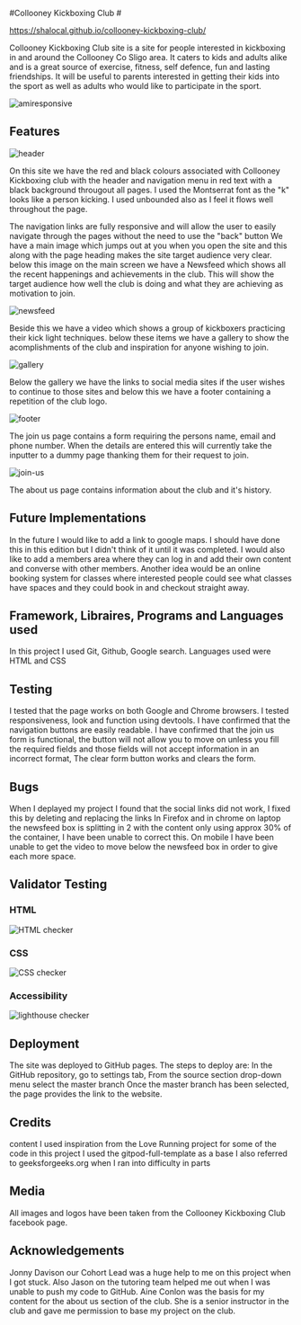 #Collooney Kickboxing Club #

https://shalocal.github.io/collooney-kickboxing-club/

Collooney Kickboxing Club site is a site for people interested in kickboxing in and around the Collooney Co Sligo area. It caters to kids and adults alike and is a great source of exercise, fitness, self defence, fun and lasting friendships. It will be useful to parents interested in getting their kids into the sport as well as adults who would like to participate in the sport.


![amiresponsive](https://user-images.githubusercontent.com/118110016/210281346-4525afb1-971d-4f68-b60d-a548919ef313.png)


## Features ##
![header](https://user-images.githubusercontent.com/118110016/210280704-7cecaebf-b07d-46d7-8888-0b6d673e9e6a.png)


On this site we have the red and black colours associated with Collooney Kickboxing club with the header and navigation menu in red text with a black background througout all pages.
I used the Montserrat font as the "k" looks like a person kicking. I used unbounded also as I feel it flows well throughout the page.

The navigation links are fully responsive and will allow the user to easily navigate through the pages without the need to use the "back" button
We have a main image which jumps out at you when you open the site and this along with the page heading makes the site target audience very clear.
below this image on the main screen we have a Newsfeed which shows all the recent happenings and achievements in the club. This will show the target audience how well the club is doing and what they are achieving as motivation to join.

![newsfeed](https://user-images.githubusercontent.com/118110016/210281051-a4156080-7154-4151-9f7d-5db672b070ea.png)

Beside this we have a video which shows a group of kickboxers practicing their kick light techniques.
below these items we have a gallery to show the acomplishments of the club and inspiration for anyone wishing to join.

![gallery](https://user-images.githubusercontent.com/118110016/210281105-2a675220-db2d-4b8e-8b3a-9259ff59d563.png)

Below the gallery we have the links to social media sites if the user wishes to continue to those sites
and below this we have a footer containing a repetition of the club logo.

![footer](https://user-images.githubusercontent.com/118110016/210281139-9f63d67a-fc04-4571-b860-d54816ab8e57.png)


The join us page contains a form requiring the persons name, email and phone number. When the details are entered this will currently take the inputter to a dummy page thanking them for their request to join.

![join-us](https://user-images.githubusercontent.com/118110016/210281175-12edf842-1d4e-4873-8e75-d62eed83504b.png)


The about us page contains information about the club and it's history.

## Future Implementations ##

In the future I would like to add a link to google maps. I should have done this in this edition but I didn't think of it until it was completed. 
I would also like to add a members area where they can log in and add their own content and converse with other members. 
Another idea would be an online booking system for classes where interested people could see what classes have spaces and they could book in and checkout straight away.

## Framework, Libraires, Programs and Languages used ##

In this project I used Git, Github, Google search.
Languages used were HTML and CSS

## Testing ##

I tested that the page works on both Google and Chrome browsers.
I tested responsiveness, look and function using devtools.
I have confirmed that the navigation buttons are easily readable.
I have confirmed that the join us form is functional, the button will not allow you to move on unless you fill the required fields and those fields will not accept information in an incorrect format, The clear form button works and clears the form.


## Bugs ##

When I deplayed my project I found that the social links did not work, I fixed this by deleting and replacing the links
In Firefox and in chrome on laptop the newsfeed box is splitting in 2 with the content only using approx 30% of the container, I have been unable to correct this.
On mobile I have been unable to get the video to move below the newsfeed box in order to give each more space. 

## Validator Testing ##

### HTML ###

![HTML checker](https://user-images.githubusercontent.com/118110016/211222486-4bf4235b-4cb9-4afa-bdf6-6de2c01d09e3.png)

### CSS ###
![CSS checker](https://user-images.githubusercontent.com/118110016/210282405-3fa9b34c-ad3f-425e-8c05-66855b26bf29.png)

### Accessibility ###

![lighthouse checker](https://user-images.githubusercontent.com/118110016/211222491-8d4b1c79-4e86-4ee5-857d-42145b5f042d.png)

## Deployment ##

The site was deployed to GitHub pages. The steps to deploy are:
In the GitHub repository, go to settings tab, 
From the source section drop-down menu select the master branch
Once the master branch has been selected, the page provides the link to the website.

## Credits ##
content
I used inspiration from the Love Running project for some of the code in this project
I used the gitpod-full-template as a base
I also referred to geeksforgeeks.org when I ran into difficulty in parts

## Media ##
All images and logos have been taken from the Collooney Kickboxing Club facebook page.

## Acknowledgements ##

Jonny Davison our Cohort Lead was a huge help to me on this project when I got stuck.
Also Jason on the tutoring team helped me out when I was unable to push my code to GitHub.
Aine Conlon was the basis for my content for the about us section of the club. She is a senior instructor in the club and gave me permission to base my project on the club.




